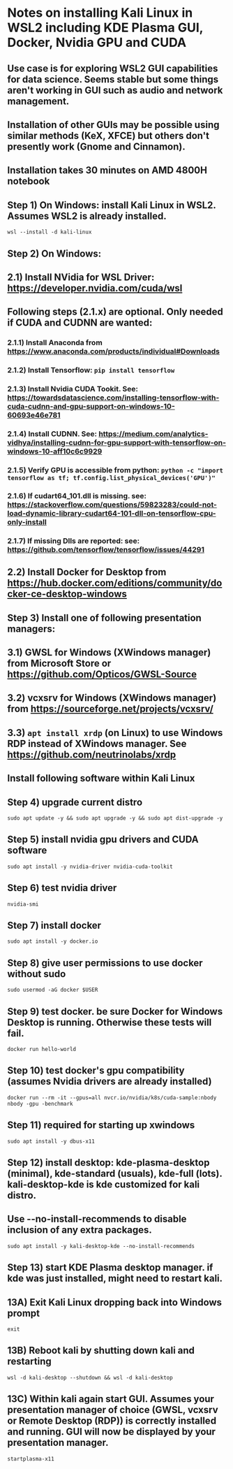 # Notes on installing Kali Linux in WSL2 including KDE Plasma GUI, Docker, Nvidia GPU and CUDA

## Use case is for exploring WSL2 GUI capabilities for data science. Seems stable but some things aren't working in GUI such as audio and network management. 
## Installation of other GUIs may be possible using similar methods (KeX, XFCE) but others don't presently work (Gnome and Cinnamon).

## Installation takes 30 minutes on AMD 4800H notebook

## Step 1) On Windows: install Kali Linux in WSL2. Assumes WSL2 is already installed.

`wsl --install -d kali-linux`

## Step 2) On Windows:
## 2.1) Install NVidia for WSL Driver: https://developer.nvidia.com/cuda/wsl
## Following steps (2.1.x) are optional. Only needed if CUDA and CUDNN are wanted:
### 2.1.1) Install Anaconda from https://www.anaconda.com/products/individual#Downloads
### 2.1.2) Install Tensorflow: `pip install tensorflow`
### 2.1.3) Install Nvidia CUDA Tookit. See: https://towardsdatascience.com/installing-tensorflow-with-cuda-cudnn-and-gpu-support-on-windows-10-60693e46e781
### 2.1.4) Install CUDNN. See: https://medium.com/analytics-vidhya/installing-cudnn-for-gpu-support-with-tensorflow-on-windows-10-aff10c6c9929
### 2.1.5) Verify GPU is accessible from python: `python -c "import tensorflow as tf; tf.config.list_physical_devices('GPU')"`
### 2.1.6) If cudart64_101.dll is missing. see: https://stackoverflow.com/questions/59823283/could-not-load-dynamic-library-cudart64-101-dll-on-tensorflow-cpu-only-install
### 2.1.7) If missing Dlls are reported: see: https://github.com/tensorflow/tensorflow/issues/44291
## 2.2) Install Docker for Desktop from https://hub.docker.com/editions/community/docker-ce-desktop-windows

## Step 3) Install one of following presentation managers:
## 3.1) GWSL for Windows (XWindows manager) from Microsoft Store or https://github.com/Opticos/GWSL-Source
## 3.2) vcxsrv for Windows (XWindows manager) from https://sourceforge.net/projects/vcxsrv/
## 3.3) `apt install xrdp` (on Linux) to use Windows RDP instead of XWindows manager. See https://github.com/neutrinolabs/xrdp

## Install following software within Kali Linux

## Step 4) upgrade current distro
`sudo apt update -y && sudo apt upgrade -y && sudo apt dist-upgrade -y`

## Step 5) install nvidia gpu drivers and CUDA software
`sudo apt install -y nvidia-driver nvidia-cuda-toolkit`

## Step 6) test nvidia driver
`nvidia-smi`

## Step 7) install docker
`sudo apt install -y docker.io`

## Step 8) give user permissions to use docker without sudo
`sudo usermod -aG docker $USER`

## Step 9) test docker. be sure Docker for Windows Desktop is running. Otherwise these tests will fail.
`docker run hello-world`

## Step 10) test docker's gpu compatibility (assumes Nvidia drivers are already installed)
`docker run --rm -it --gpus=all nvcr.io/nvidia/k8s/cuda-sample:nbody nbody -gpu -benchmark`

## Step 11) required for starting up xwindows
`sudo apt install -y dbus-x11`

## Step 12) install desktop: kde-plasma-desktop (minimal), kde-standard (usuals), kde-full (lots). kali-desktop-kde is kde customized for kali distro.
## Use --no-install-recommends to disable inclusion of any extra packages.
`sudo apt install -y kali-desktop-kde --no-install-recommends`

## Step 13) start KDE Plasma desktop manager. if kde was just installed, might need to restart kali.
## 13A) Exit Kali Linux dropping back into Windows prompt
`exit`
## 13B) Reboot kali by shutting down kali and restarting
`wsl -d kali-desktop --shutdown && wsl -d kali-desktop`
## 13C) Within kali again start GUI. Assumes your presentation manager of choice (GWSL, vcxsrv or Remote Desktop (RDP)) is correctly installed and running. GUI will now be displayed by your presentation manager.
`startplasma-x11`


